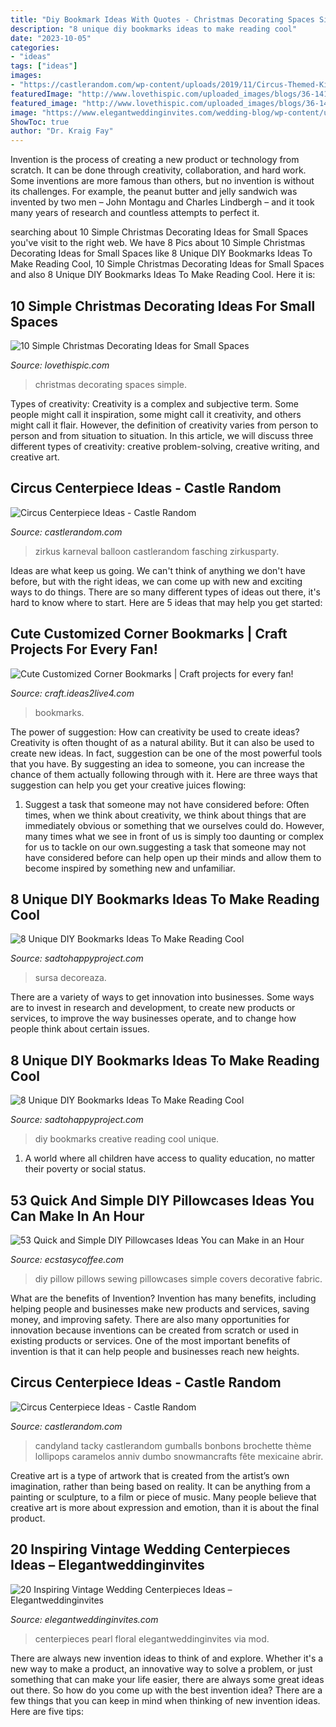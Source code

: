 ```yaml
---
title: "Diy Bookmark Ideas With Quotes - Christmas Decorating Spaces Simple"
description: "8 unique diy bookmarks ideas to make reading cool"
date: "2023-10-05"
categories:
- "ideas"
tags: ["ideas"]
images:
- "https://castlerandom.com/wp-content/uploads/2019/11/Circus-Themed-Kindergarten-Graduation-Party.jpg"
featuredImage: "http://www.lovethispic.com/uploaded_images/blogs/36-1414184487-7-1.JPEG"
featured_image: "http://www.lovethispic.com/uploaded_images/blogs/36-1414184487-7-1.JPEG"
image: "https://www.elegantweddinginvites.com/wedding-blog/wp-content/uploads/2016/07/gorgeous-vintage-floral-and-pearl-wedding-centerpieces.jpg"
ShowToc: true
author: "Dr. Kraig Fay"
---
```



Invention is the process of creating a new product or technology from scratch. It can be done through creativity, collaboration, and hard work. Some inventions are more famous than others, but no invention is without its challenges. For example, the peanut butter and jelly sandwich was invented by two men – John Montagu and Charles Lindbergh – and it took many years of research and countless attempts to perfect it.

	

		
searching about 10 Simple Christmas Decorating Ideas for Small Spaces you've visit to the right web. We have 8 Pics about 10 Simple Christmas Decorating Ideas for Small Spaces like 8 Unique DIY Bookmarks Ideas To Make Reading Cool, 10 Simple Christmas Decorating Ideas for Small Spaces and also 8 Unique DIY Bookmarks Ideas To Make Reading Cool. Here it is:
		
    
## 10 Simple Christmas Decorating Ideas For Small Spaces

<img loading=lazy src="http://www.lovethispic.com/uploaded_images/blogs/36-1414184487-7-1.JPEG" onerror="this.onerror=null;this.src='https://tse3.mm.bing.net/th?id=OIP.NDdD8fiEoXcVHT8nYpLWugHaLt&amp;pid=15.1';" alt="10 Simple Christmas Decorating Ideas for Small Spaces">

_Source: lovethispic.com_

>christmas decorating spaces simple. 

	

Types of creativity:
Creativity is a complex and subjective term. Some people might call it inspiration, some might call it creativity, and others might call it flair. However, the definition of creativity varies from person to person and from situation to situation. In this article, we will discuss three different types of creativity: creative problem-solving, creative writing, and creative art.

    
## Circus Centerpiece Ideas - Castle Random

<img loading=lazy src="https://castlerandom.com/wp-content/uploads/2019/11/Circus-Themed-Kindergarten-Graduation-Party.jpg" onerror="this.onerror=null;this.src='https://tse3.mm.bing.net/th?id=OIP.VZzZa9EHfM35qP_Lhgd0_wHaLI&amp;pid=15.1';" alt="Circus Centerpiece Ideas - Castle Random">

_Source: castlerandom.com_

>zirkus karneval balloon castlerandom fasching zirkusparty. 

	

Ideas are what keep us going. We can't think of anything we don't have before, but with the right ideas, we can come up with new and exciting ways to do things. There are so many different types of ideas out there, it's hard to know where to start. Here are 5 ideas that may help you get started: 

    
## Cute Customized Corner Bookmarks | Craft Projects For Every Fan!

<img loading=lazy src="https://craft.ideas2live4.com/wp-content/uploads/sites/4/2015/05/Bookmark7.jpg" onerror="this.onerror=null;this.src='https://tse4.mm.bing.net/th?id=OIP.ZpFzLm9gPpg_NZp2tbWmbgHaJ7&amp;pid=15.1';" alt="Cute Customized Corner Bookmarks | Craft projects for every fan!">

_Source: craft.ideas2live4.com_

>bookmarks. 

	

The power of suggestion: How can creativity be used to create ideas?
Creativity is often thought of as a natural ability. But it can also be used to create new ideas. In fact, suggestion can be one of the most powerful tools that you have. By suggesting an idea to someone, you can increase the chance of them actually following through with it. Here are three ways that suggestion can help you get your creative juices flowing: 
1. Suggest a task that someone may not have considered before: Often times, when we think about creativity, we think about things that are immediately obvious or something that we ourselves could do. However, many times what we see in front of us is simply too daunting or complex for us to tackle on our own.suggesting a task that someone may not have considered before can help open up their minds and allow them to become inspired by something new and unfamiliar. 

    
## 8 Unique DIY Bookmarks Ideas To Make Reading Cool

<img loading=lazy src="http://sadtohappyproject.com/wp-content/uploads/2015/10/Creative-DIY-Bookmarks-Ideas2323-300x450.jpg" onerror="this.onerror=null;this.src='https://tse2.mm.bing.net/th?id=OIP.QUozTaIDxS4qglUgMywGxwAAAA&amp;pid=15.1';" alt="8 Unique DIY Bookmarks Ideas To Make Reading Cool">

_Source: sadtohappyproject.com_

>sursa decoreaza. 

	

There are a variety of ways to get innovation into businesses. Some ways are to invest in research and development, to create new products or services, to improve the way businesses operate, and to change how people think about certain issues. 

    
## 8 Unique DIY Bookmarks Ideas To Make Reading Cool

<img loading=lazy src="https://sadtohappyproject.com/wp-content/uploads/2015/10/Creative-DIY-Bookmarks-Ideas234.jpg" onerror="this.onerror=null;this.src='https://tse1.mm.bing.net/th?id=OIP.JPcctWz542WKpMF1-kCwdAHaJ4&amp;pid=15.1';" alt="8 Unique DIY Bookmarks Ideas To Make Reading Cool">

_Source: sadtohappyproject.com_

>diy bookmarks creative reading cool unique. 

	

1. A world where all children have access to quality education, no matter their poverty or social status. 

    
## 53 Quick And Simple DIY Pillowcases Ideas You Can Make In An Hour

<img loading=lazy src="https://i2.wp.com/www.ecstasycoffee.com/wp-content/uploads/2017/03/DIY-pillow-covers-that-dont-require-any-sewing-Spruce-up-your-decorative-pillows-with-some-spring-fabric..jpg?resize=564%2C846" onerror="this.onerror=null;this.src='https://tse1.mm.bing.net/th?id=OIP.C9JyhkPrppaqkIF2d0EEnwHaLH&amp;pid=15.1';" alt="53 Quick and Simple DIY Pillowcases Ideas You can Make in an Hour">

_Source: ecstasycoffee.com_

>diy pillow pillows sewing pillowcases simple covers decorative fabric. 

	

What are the benefits of Invention?
Invention has many benefits, including helping people and businesses make new products and services, saving money, and improving safety. There are also many opportunities for innovation because inventions can be created from scratch or used in existing products or services. One of the most important benefits of invention is that it can help people and businesses reach new heights.

    
## Circus Centerpiece Ideas - Castle Random

<img loading=lazy src="https://castlerandom.com/wp-content/uploads/2019/11/Circus-Centerpiece-5.jpg" onerror="this.onerror=null;this.src='https://tse4.mm.bing.net/th?id=OIP.K-9Ge9WipBlDvSEuV301DQHaJ6&amp;pid=15.1';" alt="Circus Centerpiece Ideas - Castle Random">

_Source: castlerandom.com_

>candyland tacky castlerandom gumballs bonbons brochette thème lollipops caramelos anniv dumbo snowmancrafts fête mexicaine abrir. 

	

Creative art is a type of artwork that is created from the artist’s own imagination, rather than being based on reality. It can be anything from a painting or sculpture, to a film or piece of music. Many people believe that creative art is more about expression and emotion, than it is about the final product.

    
## 20 Inspiring Vintage Wedding Centerpieces Ideas – Elegantweddinginvites

<img loading=lazy src="https://www.elegantweddinginvites.com/wedding-blog/wp-content/uploads/2016/07/gorgeous-vintage-floral-and-pearl-wedding-centerpieces.jpg" onerror="this.onerror=null;this.src='https://tse4.mm.bing.net/th?id=OIP.NFqAAUKjDwdgnuSuU5mFMwHaLH&amp;pid=15.1';" alt="20 Inspiring Vintage Wedding Centerpieces Ideas – Elegantweddinginvites">

_Source: elegantweddinginvites.com_

>centerpieces pearl floral elegantweddinginvites via mod. 

	

There are always new invention ideas to think of and explore. Whether it's a new way to make a product, an innovative way to solve a problem, or just something that can make your life easier, there are always some great ideas out there. So how do you come up with the best invention idea? There are a few things that you can keep in mind when thinking of new invention ideas. Here are five tips: 

